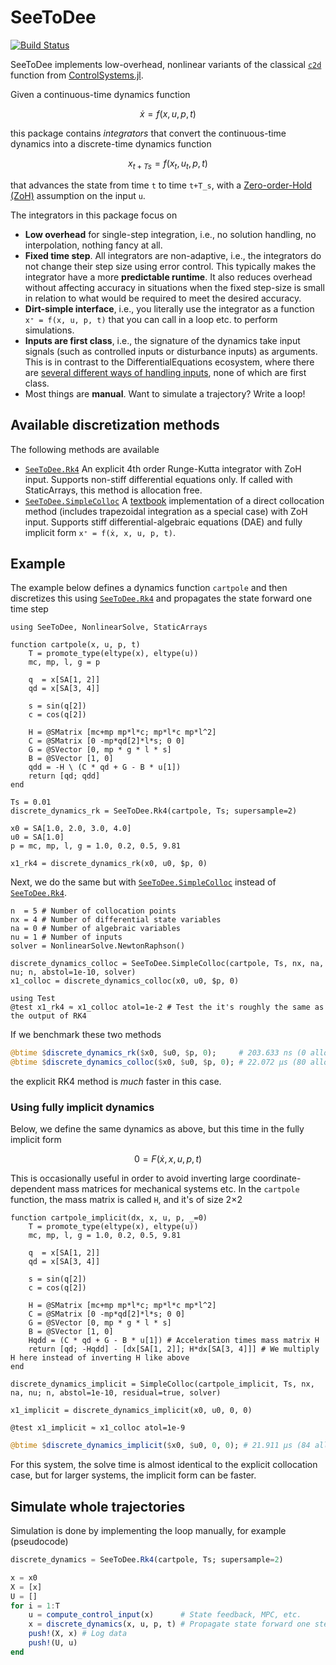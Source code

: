 # SeeToDee

[![Build Status](https://github.com/baggepinnen/SeeToDee.jl/actions/workflows/CI.yml/badge.svg?branch=main)](https://github.com/baggepinnen/SeeToDee.jl/actions/workflows/CI.yml?query=branch%3Amain)


SeeToDee implements low-overhead, nonlinear variants of the classical [`c2d`](https://juliacontrol.github.io/ControlSystems.jl/dev/lib/synthesis/#ControlSystemsBase.c2d-Tuple{AbstractStateSpace{%3C:Continuous},%20AbstractMatrix,%20Real}) function from [ControlSystems.jl](https://github.com/JuliaControl/ControlSystems.jl).

Given a continuous-time dynamics function
```math
\dot x = f(x, u, p, t)
```
this package contains *integrators* that convert the continuous-time dynamics into a discrete-time dynamics function
```math
x_{t+Ts} = f(x_t, u_t, p, t)
```
that advances the state from time ``t`` to time ``t+T_s``, with a [Zero-order-Hold (ZoH)](https://en.wikipedia.org/wiki/Zero-order_hold) assumption on the input ``u``.

The integrators in this package focus on
- **Low overhead** for single-step integration, i.e., no solution handling, no interpolation, nothing fancy at all.
- **Fixed time step**. All integrators are non-adaptive, i.e., the integrators do not change their step size using error control. This typically makes the integrator have a more **predictable runtime**. It also reduces overhead without affecting accuracy in situations when the fixed step-size is small in relation to what would be required to meet the desired accuracy.
- **Dirt-simple interface**, i.e., you literally use the integrator as a function `x⁺ = f(x, u, p, t)` that you can call in a loop etc. to perform simulations.
- **Inputs are first class**, i.e., the signature of the dynamics take input signals (such as controlled inputs or disturbance inputs) as arguments. This is in contrast to the DifferentialEquations ecosystem, where there are [several different ways of handling inputs](https://help.juliahub.com/juliasimcontrol/dev/simulation/), none of which are first class.
- Most things are **manual**. Want to simulate a trajectory? Write a loop!

## Available discretization methods
The following methods are available
- [`SeeToDee.Rk4`](@ref) An explicit 4th order Runge-Kutta integrator with ZoH input. Supports non-stiff differential equations only. If called with StaticArrays, this method is allocation free.
- [`SeeToDee.SimpleColloc`](@ref) A [textbook](https://www.equalsharepress.com/media/NMFSC.pdf) implementation of a direct collocation method (includes trapezoidal integration as a special case) with ZoH input. Supports stiff differential-algebraic equations (DAE) and fully implicit form `x⁺ = f(ẋ, x, u, p, t)`.


## Example
The example below defines a dynamics function `cartpole` and then discretizes this using [`SeeToDee.Rk4`](@ref) and propagates the state forward one time step
```@example STEP
using SeeToDee, NonlinearSolve, StaticArrays

function cartpole(x, u, p, t)
    T = promote_type(eltype(x), eltype(u))
    mc, mp, l, g = p

    q  = x[SA[1, 2]]
    qd = x[SA[3, 4]]

    s = sin(q[2])
    c = cos(q[2])

    H = @SMatrix [mc+mp mp*l*c; mp*l*c mp*l^2]
    C = @SMatrix [0 -mp*qd[2]*l*s; 0 0]
    G = @SVector [0, mp * g * l * s]
    B = @SVector [1, 0]
    qdd = -H \ (C * qd + G - B * u[1])
    return [qd; qdd]
end

Ts = 0.01
discrete_dynamics_rk = SeeToDee.Rk4(cartpole, Ts; supersample=2)

x0 = SA[1.0, 2.0, 3.0, 4.0]
u0 = SA[1.0]
p = mc, mp, l, g = 1.0, 0.2, 0.5, 9.81

x1_rk4 = discrete_dynamics_rk(x0, u0, $p, 0)
```

Next, we do the same but with [`SeeToDee.SimpleColloc`](@ref) instead of [`SeeToDee.Rk4`](@ref).
```@example STEP
n  = 5 # Number of collocation points
nx = 4 # Number of differential state variables
na = 0 # Number of algebraic variables
nu = 1 # Number of inputs
solver = NonlinearSolve.NewtonRaphson()

discrete_dynamics_colloc = SeeToDee.SimpleColloc(cartpole, Ts, nx, na, nu; n, abstol=1e-10, solver)
x1_colloc = discrete_dynamics_colloc(x0, u0, $p, 0)

using Test
@test x1_rk4 ≈ x1_colloc atol=1e-2 # Test the it's roughly the same as the output of RK4
```

If we benchmark these two methods
```julia
@btime $discrete_dynamics_rk($x0, $u0, $p, 0);     # 203.633 ns (0 allocations: 0 bytes)
@btime $discrete_dynamics_colloc($x0, $u0, $p, 0); # 22.072 μs (80 allocations: 50.23 KiB)
```
the explicit RK4 method is *much* faster in this case.

### Using fully implicit dynamics
Below, we define the same dynamics as above, but this time in the fully implicit form
```math
0 = F(ẋ, x, u, p, t)
```
This is occasionally useful in order to avoid inverting large coordinate-dependent mass matrices for mechanical systems etc. In the `cartpole` function, the mass matrix is called `H`, and it's of size 2×2

```@example STEP
function cartpole_implicit(dx, x, u, p, _=0)
    T = promote_type(eltype(x), eltype(u))
    mc, mp, l, g = 1.0, 0.2, 0.5, 9.81

    q  = x[SA[1, 2]]
    qd = x[SA[3, 4]]

    s = sin(q[2])
    c = cos(q[2])

    H = @SMatrix [mc+mp mp*l*c; mp*l*c mp*l^2]
    C = @SMatrix [0 -mp*qd[2]*l*s; 0 0]
    G = @SVector [0, mp * g * l * s]
    B = @SVector [1, 0]
    Hqdd = (C * qd + G - B * u[1]) # Acceleration times mass matrix H
    return [qd; -Hqdd] - [dx[SA[1, 2]]; H*dx[SA[3, 4]]] # We multiply H here instead of inverting H like above
end

discrete_dynamics_implicit = SimpleColloc(cartpole_implicit, Ts, nx, na, nu; n, abstol=1e-10, residual=true, solver)

x1_implicit = discrete_dynamics_implicit(x0, u0, 0, 0)

@test x1_implicit ≈ x1_colloc atol=1e-9
```

```julia
@btime $discrete_dynamics_implicit($x0, $u0, 0, 0); # 21.911 μs (84 allocations: 50.39 KiB)
```
For this system, the solve time is almost identical to the explicit collocation case, but for larger systems, the implicit form can be faster.

## Simulate whole trajectories
Simulation is done by implementing the loop manually, for example (pseudocode)
```julia
discrete_dynamics = SeeToDee.Rk4(cartpole, Ts; supersample=2)

x = x0
X = [x]
U = []
for i = 1:T
    u = compute_control_input(x)      # State feedback, MPC, etc.
    x = discrete_dynamics(x, u, p, t) # Propagate state forward one step
    push!(X, x) # Log data
    push!(U, u)
end
```